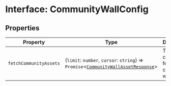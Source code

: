 # Interface: CommunityWallConfig

## Properties

| Property | Type | Description |
| ------ | ------ | ------ |
| `fetchCommunityAssets` | (`limit`: `number`, `cursor`: `string`) => `Promise`<[`CommunityWallAssetResponse`](CommunityWallAssetResponse.md)\> | The callback to fetch community wall assets. |
